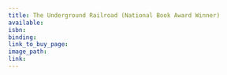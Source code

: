 ```yaml
---
title: The Underground Railroad (National Book Award Winner)
available:
isbn:
binding:
link_to_buy_page:
image_path:
link:
---
```

